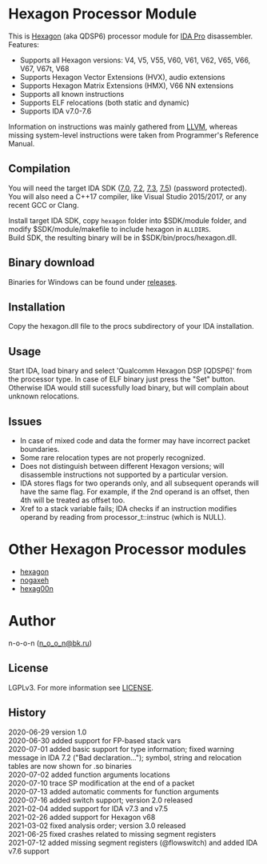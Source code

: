 Hexagon Processor Module
========================
This is [Hexagon](https://developer.qualcomm.com/software/hexagon-dsp-sdk/dsp-processor) (aka QDSP6) processor module for  [IDA Pro](https://www.hex-rays.com/products/ida/) disassembler.
Features:
 * Supports all Hexagon versions: V4, V5, V55, V60, V61, V62, V65, V66, V67, V67t, V68
 * Supports Hexagon Vector Extensions (HVX), audio extensions
 * Supports Hexagon Matrix Extensions (HMX), V66 NN extensions
 * Supports all known instructions
 * Supports ELF relocations (both static and dynamic)
 * Supports IDA v7.0-7.6

Information on instructions was mainly gathered from [LLVM](https://github.com/llvm/llvm-project/blob/master/llvm/lib/Target/Hexagon/HexagonDepInstrInfo.td), whereas missing system-level instructions were taken from Programmer's Reference Manual.


Compilation
-----------
You will need the target IDA SDK ([7.0](https://www.hex-rays.com/products/ida/support/ida/idasdk70.zip), [7.2](https://www.hex-rays.com/products/ida/support/ida/idasdk72.zip), [7.3](https://www.hex-rays.com/products/ida/support/ida/idasdk73.zip), [7.5](https://www.hex-rays.com/products/ida/support/ida/idasdk75.zip)) (password protected).  
You will also need a C++17 compiler, like Visual Studio 2015/2017, or any recent GCC or Clang.

Install target IDA SDK, copy `hexagon` folder into $SDK/module folder, and modify $SDK/module/makefile to include hexagon in `ALLDIRS`.  
Build SDK, the resulting binary will be in $SDK/bin/procs/hexagon.dll.


Binary download
---------------
Binaries for Windows can be found under [releases](https://github.com/n-o-o-n/idp_hexagon/releases).


Installation
------------
Copy the hexagon.dll file to the procs subdirectory of your IDA installation.


Usage
-----
Start IDA, load binary and select 'Qualcomm Hexagon DSP [QDSP6]' from the processor type.
In case of ELF binary just press the "Set" button.  
Otherwise IDA would still sucessfully load binary, but will complain about unknown relocations.


Issues
------
 * In case of mixed code and data the former may have incorrect packet boundaries.
 * Some rare relocation types are not properly recognized.
 * Does not distinguish between different Hexagon versions; will disassemble instructions not supported by a particular version.
 * IDA stores flags for two operands only, and all subsequent operands will have the same flag. For example, if the 2nd operand is an offset, then 4th will be treated as offset too.
 * Xref to a stack variable fails; IDA checks if an instruction modifies operand by reading from processor_t::instruc (which is NULL).


Other Hexagon Processor modules
===============================
 * [hexagon](https://github.com/gsmk/hexagon)
 * [nogaxeh](https://github.com/ANSSI-FR/nogaxeh)
 * [hexag00n](https://github.com/programa-stic/hexag00n)


Author
=======
n-o-o-n (n_o_o_n@bk.ru)


License
-------
LGPLv3. For more information see [LICENSE](./LICENSE).


History
-------
2020-06-29 version 1.0  
2020-06-30 added support for FP-based stack vars  
2020-07-01 added basic support for type information; fixed warning message in IDA 7.2 ("Bad declaration..."); symbol, string and relocation tables are now shown for .so binaries  
2020-07-02 added function arguments locations  
2020-07-10 trace SP modification at the end of a packet  
2020-07-13 added automatic comments for function arguments  
2020-07-16 added switch support; version 2.0 released  
2021-02-04 added support for IDA v7.3 and v7.5  
2021-02-26 added support for Hexagon v68  
2021-03-02 fixed analysis order; version 3.0 released  
2021-06-25 fixed crashes related to missing segment registers  
2021-07-12 added missing segment registers (@flowswitch) and added IDA v7.6 support

